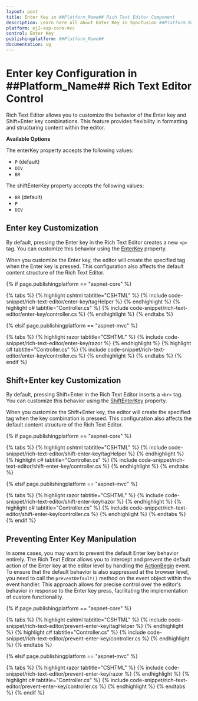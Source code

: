 ```yaml
---
layout: post
title: Enter Key in ##Platform_Name## Rich Text Editor Component
description: Learn here all about Enter Key in Syncfusion ##Platform_Name## Rich Text Editor component of Syncfusion Essential JS 2 and more.
platform: ej2-asp-core-mvc
control: Enter Key
publishingplatform: ##Platform_Name##
documentation: ug
---
```


# Enter key Configuration in ##Platform_Name## Rich Text Editor Control

Rich Text Editor allows you to customize the behavior of the Enter key and Shift+Enter key combinations. This feature provides flexibility in formatting and structuring content within the editor.

**Available Options**

The enterKey property accepts the following values:

* `P` (default)
* `DIV`
* `BR`

The shiftEnterKey property accepts the following values:

* `BR` (default)
* `P`
* `DIV`

## Enter key Customization

By default, pressing the Enter key in the Rich Text Editor creates a new `<p>` tag. You can customize this behavior using the [EnterKey](https://help.syncfusion.com/cr/aspnetmvc-js2/Syncfusion.EJ2.RichTextEditor.RichTextEditor.html#Syncfusion_EJ2_RichTextEditor_RichTextEditor_EnterKey) property.

When you customize the Enter key, the editor will create the specified tag when the Enter key is pressed. This configuration also affects the default content structure of the Rich Text Editor.

{% if page.publishingplatform == "aspnet-core" %}

{% tabs %}
{% highlight cshtml tabtitle="CSHTML" %}
{% include code-snippet/rich-text-editor/enter-key/tagHelper %}
{% endhighlight %}
{% highlight c# tabtitle="Controller.cs" %}
{% include code-snippet/rich-text-editor/enter-key/controller.cs %}
{% endhighlight %}
{% endtabs %}

{% elsif page.publishingplatform == "aspnet-mvc" %}

{% tabs %}
{% highlight razor tabtitle="CSHTML" %}
{% include code-snippet/rich-text-editor/enter-key/razor %}
{% endhighlight %}
{% highlight c# tabtitle="Controller.cs" %}
{% include code-snippet/rich-text-editor/enter-key/controller.cs %}
{% endhighlight %}
{% endtabs %}
{% endif %}

## Shift+Enter key Customization

By default, pressing Shift+Enter in the Rich Text Editor inserts a `<br>` tag. You can customize this behavior using the [ShiftEnterKey](https://help.syncfusion.com/cr/aspnetmvc-js2/Syncfusion.EJ2.RichTextEditor.RichTextEditor.html#Syncfusion_EJ2_RichTextEditor_RichTextEditor_ShiftEnterKey) property.

When you customize the Shift+Enter key, the editor will create the specified tag when the key combination is pressed. This configuration also affects the default content structure of the Rich Text Editor.

{% if page.publishingplatform == "aspnet-core" %}

{% tabs %}
{% highlight cshtml tabtitle="CSHTML" %}
{% include code-snippet/rich-text-editor/shift-enter-key/tagHelper %}
{% endhighlight %}
{% highlight c# tabtitle="Controller.cs" %}
{% include code-snippet/rich-text-editor/shift-enter-key/controller.cs %}
{% endhighlight %}
{% endtabs %}

{% elsif page.publishingplatform == "aspnet-mvc" %}

{% tabs %}
{% highlight razor tabtitle="CSHTML" %}
{% include code-snippet/rich-text-editor/shift-enter-key/razor %}
{% endhighlight %}
{% highlight c# tabtitle="Controller.cs" %}
{% include code-snippet/rich-text-editor/shift-enter-key/controller.cs %}
{% endhighlight %}
{% endtabs %}
{% endif %}

## Preventing Enter Key Manipulation

In some cases, you may want to prevent the default Enter key behavior entirely. The Rich Text Editor allows you to intercept and prevent the default action of the Enter key at the editor level by handling the [ActionBegin](https://help.syncfusion.com/cr/aspnetmvc-js2/Syncfusion.EJ2.RichTextEditor.RichTextEditor.html#Syncfusion_EJ2_RichTextEditor_RichTextEditor_ActionBegin) event. To ensure that the default behavior is also suppressed at the browser level, you need to call the `preventDefault()` method on the event object within the event handler. This approach allows for precise control over the editor's behavior in response to the Enter key press, facilitating the implementation of custom functionality.

{% if page.publishingplatform == "aspnet-core" %}

{% tabs %}
{% highlight cshtml tabtitle="CSHTML" %}
{% include code-snippet/rich-text-editor/prevent-enter-key/tagHelper %}
{% endhighlight %}
{% highlight c# tabtitle="Controller.cs" %}
{% include code-snippet/rich-text-editor/prevent-enter-key/controller.cs %}
{% endhighlight %}
{% endtabs %}

{% elsif page.publishingplatform == "aspnet-mvc" %}

{% tabs %}
{% highlight razor tabtitle="CSHTML" %}
{% include code-snippet/rich-text-editor/prevent-enter-key/razor %}
{% endhighlight %}
{% highlight c# tabtitle="Controller.cs" %}
{% include code-snippet/rich-text-editor/prevent-enter-key/controller.cs %}
{% endhighlight %}
{% endtabs %}
{% endif %}
